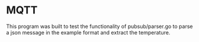# MQTT
This program was built to test the functionality of pubsub/parser.go to parse a json message in the example format and extract the temperature.
